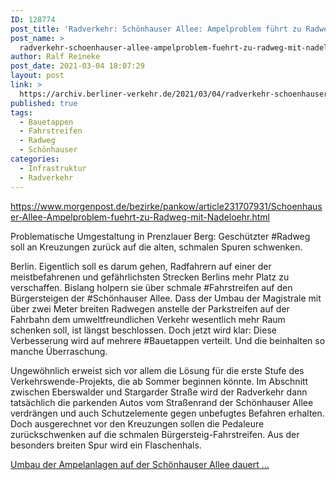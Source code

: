```yaml
---
ID: 128774
post_title: 'Radverkehr: Schönhauser Allee: Ampelproblem führt zu Radweg mit Nadelöhr, aus Berliner Morgenpost'
post_name: >
  radverkehr-schoenhauser-allee-ampelproblem-fuehrt-zu-radweg-mit-nadeloehr-aus-berliner-morgenpost
author: Ralf Reineke
post_date: 2021-03-04 18:07:29
layout: post
link: >
  https://archiv.berliner-verkehr.de/2021/03/04/radverkehr-schoenhauser-allee-ampelproblem-fuehrt-zu-radweg-mit-nadeloehr-aus-berliner-morgenpost/
published: true
tags:
  - Bauetappen
  - Fahrstreifen
  - Radweg
  - Schönhauser
categories:
  - Infrastruktur
  - Radverkehr
---
```

https://www.morgenpost.de/bezirke/pankow/article231707931/Schoenhauser-Allee-Ampelproblem-fuehrt-zu-Radweg-mit-Nadeloehr.html

Problematische Umgestaltung in Prenzlauer Berg: Geschützter #Radweg soll an Kreuzungen zurück auf die alten, schmalen Spuren schwenken.

Berlin. Eigentlich soll es darum gehen, Radfahrern auf einer der meistbefahrenen und gefährlichsten Strecken Berlins mehr Platz zu verschaffen. Bislang holpern sie über schmale #Fahrstreifen auf den Bürgersteigen der #Schönhauser Allee. Dass der Umbau der Magistrale mit über zwei Meter breiten Radwegen anstelle der Parkstreifen auf der Fahrbahn dem umweltfreundlichen Verkehr wesentlich mehr Raum schenken soll, ist längst beschlossen. Doch jetzt wird klar: Diese Verbesserung wird auf mehrere #Bauetappen verteilt. Und die beinhalten so manche Überraschung.

Ungewöhnlich erweist sich vor allem die Lösung für die erste Stufe des Verkehrswende-Projekts, die ab Sommer beginnen könnte. Im Abschnitt zwischen Eberswalder und Stargarder Straße wird der Radverkehr dann tatsächlich die parkenden Autos vom Straßenrand der Schönhauser Allee verdrängen und auch Schutzelemente gegen unbefugtes Befahren erhalten. Doch ausgerechnet vor den Kreuzungen sollen die Pedaleure zurückschwenken auf die schmalen Bürgersteig-Fahrstreifen. Aus der besonders breiten Spur wird ein Flaschenhals.

<a href="https://www.morgenpost.de/bezirke/pankow/article231707931/Schoenhauser-Allee-Ampelproblem-fuehrt-zu-Radweg-mit-Nadeloehr.html">Umbau der Ampelanlagen auf der Schönhauser Allee dauert ...</a>